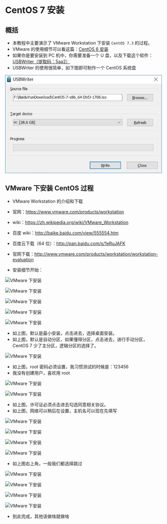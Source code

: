 # CentOS 7 安装 


## 概括

- 本教程中主要演示了 VMware Workstation 下安装 `CentOS 7.3` 的过程。
- VMware 的使用细节可以看这篇：[CentOS 6 安装](CentOS-Install.md)
- 如果你是要安装到 PC 机中，你需要准备一个 U 盘，以及下载这个软件：[USBWriter（提取码：5aa2）](https://pan.baidu.com/s/1gg83h9T)
- USBWriter 的使用很简单，如下图即可制作一个 CentOS 系统盘

![VMware 下安装](images/CentOS-7-Install-a-0.jpg) 


## VMware 下安装 CentOS 过程

- VMware Workstation 的介绍和下载
 - 官网：<https://www.vmware.com/products/workstation>
 - wiki：<https://zh.wikipedia.org/wiki/VMware_Workstation>
 - 百度 wiki：<http://baike.baidu.com/view/555554.htm>
 - 百度云下载（64 位）：<http://pan.baidu.com/s/1eRuJAFK>
 - 官网下载：<http://www.vmware.com/products/workstation/workstation-evaluation>

  
- 安装细节开始：

![VMware 下安装](images/CentOS-7-Install-a-1.jpg) 

![VMware 下安装](images/CentOS-7-Install-a-2.jpg)

![VMware 下安装](images/CentOS-7-Install-a-3.jpg)

![VMware 下安装](images/CentOS-7-Install-a-4.jpg)

![VMware 下安装](images/CentOS-7-Install-a-5.jpg)

- 如上图，默认是最小安装，点击进去，选择桌面安装。
- 如上图，默认是自动分区，如果懂得分区，点击进去，进行手动分区，CentOS 7 少了主分区，逻辑分区的选择了。

![VMware 下安装](images/CentOS-7-Install-a-6.jpg)

- 如上图，root 密码必须设置，我习惯测试的时候是：123456
- 我没有创建用户，喜欢用 root

![VMware 下安装](images/CentOS-7-Install-a-7.jpg)

![VMware 下安装](images/CentOS-7-Install-a-8.jpg)

- 如上图，许可证必须点击进去勾选同意相关协议。
- 如上图，网络可以稍后在设置，主机名可以现在先填写

![VMware 下安装](images/CentOS-7-Install-a-9.jpg)

![VMware 下安装](images/CentOS-7-Install-a-10.jpg)

![VMware 下安装](images/CentOS-7-Install-a-11.jpg)

![VMware 下安装](images/CentOS-7-Install-a-12.jpg)

- 如上图右上角，一般我们都选择跳过

![VMware 下安装](images/CentOS-7-Install-a-13.jpg)

![VMware 下安装](images/CentOS-7-Install-a-14.jpg)

![VMware 下安装](images/CentOS-7-Install-a-15.jpg)

![VMware 下安装](images/CentOS-7-Install-a-16.jpg)

- 到此完成，其他该做啥就做啥

